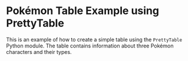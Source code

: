 # Pokémon Table Example using PrettyTable

This is an example of how to create a simple table using the `PrettyTable` Python module. The table contains information about three Pokémon characters and their types.
